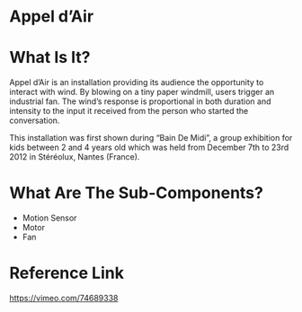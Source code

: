 # Appel d’Air

# What Is It?
Appel d’Air is an installation providing its audience the opportunity to interact with wind.
By blowing on a tiny paper windmill, users trigger an industrial fan. The wind’s response is proportional in both duration and intensity to the input it received from the person who started the conversation.

This installation was first shown during “Bain De Midi”, a group exhibition for kids between 2 and 4 years old which was held from December 7th to 23rd 2012 in Stéréolux, Nantes (France).


# What Are The Sub-Components?
- Motion Sensor
- Motor
- Fan



# Reference Link
https://vimeo.com/74689338
